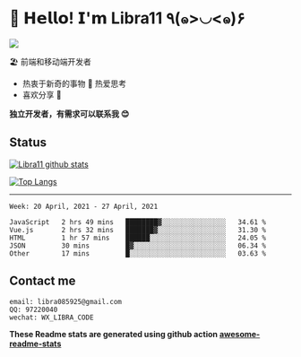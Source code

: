 # 🥳 𝗛𝗲𝗹𝗹𝗼! 𝗜'𝗺 Libra11 ٩(๑>◡<๑)۶

[![](https://img.shields.io/badge/-@Libra11-%23181717?style=flat-square&logo=github)](https://github.com/Libra11)

🏖 前端和移动端开发者

- 热衷于新奇的事物 🤩 热爱思考
- 喜欢分享 🧐

**独立开发者，有需求可以联系我 😊**

## Status

[![Libra11 github stats](https://github-readme-stats.vercel.app/api?username=Libra11&count_private=true&show_icons=true&theme=radical)](https://github.com/Libra11)

[![Top Langs](https://github-readme-stats.vercel.app/api/top-langs/?username=Libra11&theme=radical)](https://github.com/Libra11)

---

<!--START_SECTION:waka-->
```text
Week: 20 April, 2021 - 27 April, 2021

JavaScript   2 hrs 49 mins   ████████▓░░░░░░░░░░░░░░░░   34.61 % 
Vue.js       2 hrs 32 mins   ███████▓░░░░░░░░░░░░░░░░░   31.30 % 
HTML         1 hr 57 mins    ██████░░░░░░░░░░░░░░░░░░░   24.05 % 
JSON         30 mins         █▓░░░░░░░░░░░░░░░░░░░░░░░   06.34 % 
Other        17 mins         █░░░░░░░░░░░░░░░░░░░░░░░░   03.63 % 
```
<!--END_SECTION:waka-->

## Contact me

```text
email: libra085925@gmail.com
QQ: 97220040
wechat: WX_LIBRA_CODE
```

**These Readme stats are generated using github action [awesome-readme-stats](https://github.com/anmol098/waka-readme-stats)**
